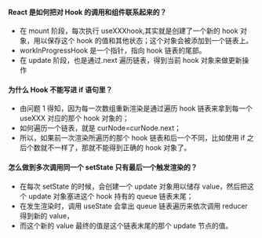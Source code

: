 #### React 是如何把对 Hook 的调用和组件联系起来的？

- 在 mount 阶段，每次执行 useXXXhook,其实就是创建了一个新的 hook 对象，用以保存这个 hook 的值和其他状态；这个对象会被添加到一个链表上。
- workInProgressHook 是一个指针，指向 hook 链表的尾部。
- 在 update 阶段，也是通过.next 遍历链表，得到当前 hook 对象来做更新操作

#### 为什么 Hook 不能写进 if 语句里？

- 由问题 1 得知，因为每一次数组重新渲染是通过遍历 hook 链表来拿到每一个 useXXX 对应的那个 hook 对象的；
- 如何遍历一个链表，就是 curNode=curNode.next；
- 所以，如果前一次渲染所遍历的那个 hook 链表和后一个不同，比如使用 if 之后个数就不一样了，那就不能得到正确的 hook 对象了。

#### 怎么做到多次调用同一个 setState 只有最后一个触发渲染的？

- 在每次 setState 的时候，会创建一个 update 对象用以储存 value，然后把这个 update 对象塞进这个 hook 持有的 queue 链表末尾；
- 在发生渲染时，调用 useState 会拿出 queue 链表遍历来依次调用 reducer 得到新的 value，
- 而这个新的 value 最终的值是这个链表末尾的那个 update 节点的值。
